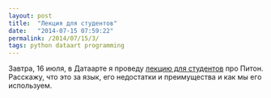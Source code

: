 ```yaml
---
layout: post
title:  "Лекция для студентов"
date:   "2014-07-15 07:59:22"
permalink: /2014/07/15/3/
tags: python dataart programming
---
```


Завтра, 16 июля, в Датаарте я проведу
[лекцию для студентов](http://www.dataart.ru/blog/2014/07/python-lektsiya-v-voronezhskom-ofise-dataart/)
про Питон. Расскажу, что это за язык, его недостатки и преимущества и
как мы его используем.
